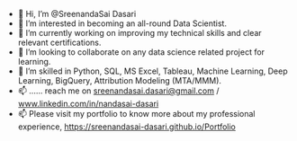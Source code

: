 - 👋 Hi, I’m @SreenandaSai Dasari          
- 👀 I’m interested in becoming an all-round Data Scientist.             
- 🌱 I’m currently working on improving my technical skills and clear relevant certifications.          
- 💞️ I’m looking to collaborate on any data science related project for learning.            
- 💞️ I’m skilled in Python, SQL, MS Excel, Tableau, Machine Learning, Deep Learning, BigQuery, Attribution Modeling (MTA/MMM).  
- 📫 ...... reach me on sreenandasai.dasari@gmail.com / www.linkedin.com/in/nandasai-dasari   
- 📫 Please visit my portfolio to know more about my professional experience, https://sreenandasai-dasari.github.io/Portfolio  
   
 
  
<!---   
SreenandaSai-Dasari/SreenandaSai-Dasari is a ✨ special ✨ repository because its `README.md` (this file) appears on your GitHub profile.
You can click the Preview link to take a look at your changes.
--->
